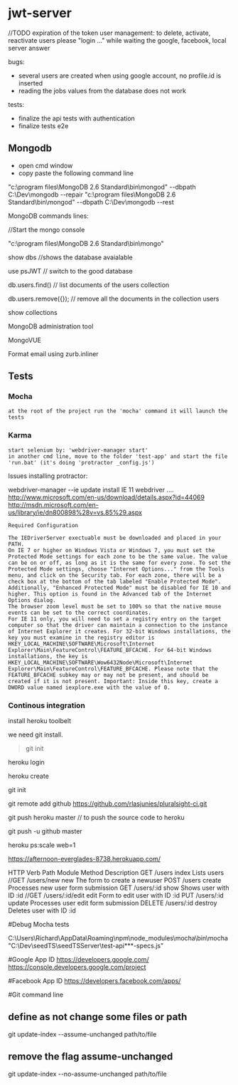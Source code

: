 ﻿# jwt-server

//TODO
expiration of the token
user management: to delete, activate, reactivate users
please "login ..." while waiting the google, facebook, local server answer

bugs:
 - several users are created when using google account, no profile.id is inserted 
 - reading the jobs values from the database does not work

tests:
- finalize the api tests with authentication
- finalize tests e2e

## Mongodb

* open cmd window 
* copy paste the following command line

"c:\program files\MongoDB 2.6 Standard\bin\mongod" --dbpath C:\Dev\mongodb --repair
"c:\program files\MongoDB 2.6 Standard\bin\mongod" --dbpath C:\Dev\mongodb --rest

MongoDB commands lines:

//Start the mongo console

"c:\program files\MongoDB 2.6 Standard\bin\mongo"  

show dbs   //shows the database avaialable

use psJWT // switch to the good database

db.users.find()  // list documents of the users collection

db.users.remove({}); // remove all the documents in the collection users  

show collections


MongoDB administration tool

MongoVUE


Format email using zurb.inliner

## Tests

### Mocha

    at the root of the project run the 'mocha' command it will launch the tests

### Karma

    start selenium by: 'webdriver-manager start'
    in another cmd line, move to the folder 'test-app' and start the file 'run.bat' (it's doing 'protractor _config.js')

Issues installing protractor:

webdriver-manager --ie update
install IE 11 webdriver .... 
	http://www.microsoft.com/en-us/download/details.aspx?id=44069
	http://msdn.microsoft.com/en-us/library/ie/dn800898%28v=vs.85%29.aspx

	Required Configuration

    The IEDriverServer exectuable must be downloaded and placed in your PATH.
    On IE 7 or higher on Windows Vista or Windows 7, you must set the Protected Mode settings for each zone to be the same value. The value can be on or off, as long as it is the same for every zone. To set the Protected Mode settings, choose "Internet Options..." from the Tools menu, and click on the Security tab. For each zone, there will be a check box at the bottom of the tab labeled "Enable Protected Mode".
    Additionally, "Enhanced Protected Mode" must be disabled for IE 10 and higher. This option is found in the Advanced tab of the Internet Options dialog.
    The browser zoom level must be set to 100% so that the native mouse events can be set to the correct coordinates.
    For IE 11 only, you will need to set a registry entry on the target computer so that the driver can maintain a connection to the instance of Internet Explorer it creates. For 32-bit Windows installations, the key you must examine in the registry editor is HKEY_LOCAL_MACHINE\SOFTWARE\Microsoft\Internet Explorer\Main\FeatureControl\FEATURE_BFCACHE. For 64-bit Windows installations, the key is HKEY_LOCAL_MACHINE\SOFTWARE\Wow6432Node\Microsoft\Internet Explorer\Main\FeatureControl\FEATURE_BFCACHE. Please note that the FEATURE_BFCACHE subkey may or may not be present, and should be created if it is not present. Important: Inside this key, create a DWORD value named iexplore.exe with the value of 0. 

### Continous integration

install heroku toolbelt

we need git install.
> git init

heroku login

heroku create

git init

git remote add github https://github.com/rlasjunies/pluralsight-ci.git

git push heroku master // to push the source code to heroku

git push -u github master

heroku ps:scale web=1

https://afternoon-everglades-8738.herokuapp.com/


HTTP Verb       Path                Module Method       Description
GET             /users              index               Lists users
//GET             /users/new          new                 The form to create a newuser
POST            /users              create              Processes new user form submission
GET             /users/:id          show                Shows user with ID :id
//GET             /users/:id/edit     edit                Form to edit user with ID :id
PUT             /users/:id          update              Processes user edit form submission
DELETE          /users/:id          destroy             Deletes user with ID :id

#Debug Mocha tests

C:\Users\Richard\AppData\Roaming\npm\node_modules\mocha\bin\mocha "C:\Dev\seedTS\seedTSServer\test-api\**\*-specs.js"


#Google App ID
https://developers.google.com/
https://console.developers.google.com/project


#Facebook App ID
https://developers.facebook.com/apps/

#Git command line

## define as not change some files or path
git update-index --assume-unchanged path/to/file


## remove the flag assume-unchanged
git update-index --no-assume-unchanged path/to/file